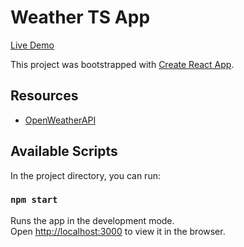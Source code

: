 # Weather TS App

[Live Demo](https://weather-ts-app.vercel.app/) 

This project was bootstrapped with [Create React App](https://github.com/facebook/create-react-app).

## Resources

- [OpenWeatherAPI](https://openweathermap.org/)

## Available Scripts

In the project directory, you can run:

### `npm start`

Runs the app in the development mode.\
Open [http://localhost:3000](http://localhost:3000) to view it in the browser.
